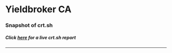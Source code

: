 # Yieldbroker CA
### Snapshot of crt.sh
##### Click [here](https://crt.sh/?q=7B0777BAC20C9BC68FC9C79553DF980A5D9D9DB4530F0313462DE4C24ADAECDD) for a live crt.sh report

---
